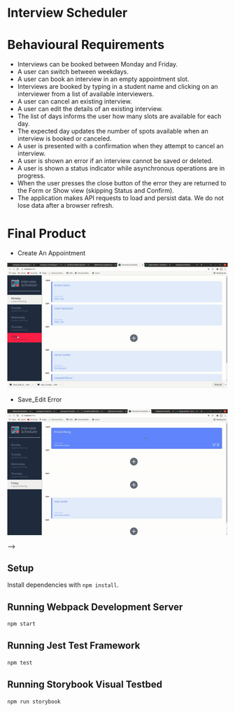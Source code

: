 # Interview Scheduler

# Behavioural Requirements
  * Interviews can be booked between Monday and Friday.
  * A user can switch between weekdays.
  * A user can book an interview in an empty appointment slot.
  * Interviews are booked by typing in a student name and clicking on an interviewer from a list of available interviewers.
  * A user can cancel an existing interview.
  * A user can edit the details of an existing interview.
  * The list of days informs the user how many slots are available for each day.
  * The expected day updates the number of spots available when an interview is booked or canceled.
  * A user is presented with a confirmation when they attempt to cancel an interview.
  * A user is shown an error if an interview cannot be saved or deleted.
  * A user is shown a status indicator while asynchronous operations are in progress.
  * When the user presses the close button of the error they are returned to the Form or Show view (skipping Status and Confirm).
  * The application makes API requests to load and persist data. We do not lose data after a browser refresh.

# Final Product
  * Create An Appointment 


!["Create An Appointment"](https://github.com/ZakiyaA/schedule/blob/master/docs/ezgif.com-gif-maker.gif)

 * Save_Edit Error 

!["Screenshot of Desktop Design "](https://github.com/ZakiyaA/schedule/blob/master/docs/Save_Delete_Error.gif) 
<!-- !["Gif of the tweeter page"](https://github.com/ZakiyaA/tweeter/blob/master/docs/Tweeter.gif) --> -->



## Setup

Install dependencies with `npm install`.

## Running Webpack Development Server

```sh
npm start
```

## Running Jest Test Framework

```sh
npm test
```

## Running Storybook Visual Testbed

```sh
npm run storybook
```

